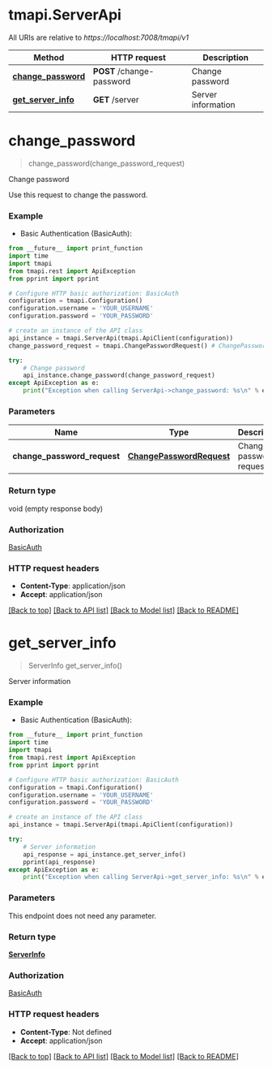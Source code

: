 # tmapi.ServerApi

All URIs are relative to *https://localhost:7008/tmapi/v1*

Method | HTTP request | Description
------------- | ------------- | -------------
[**change_password**](ServerApi.md#change_password) | **POST** /change-password | Change password
[**get_server_info**](ServerApi.md#get_server_info) | **GET** /server | Server information


# **change_password**
> change_password(change_password_request)

Change password

Use this request to change the password.

### Example

* Basic Authentication (BasicAuth): 
```python
from __future__ import print_function
import time
import tmapi
from tmapi.rest import ApiException
from pprint import pprint

# Configure HTTP basic authorization: BasicAuth
configuration = tmapi.Configuration()
configuration.username = 'YOUR_USERNAME'
configuration.password = 'YOUR_PASSWORD'

# create an instance of the API class
api_instance = tmapi.ServerApi(tmapi.ApiClient(configuration))
change_password_request = tmapi.ChangePasswordRequest() # ChangePasswordRequest | Change password request

try:
    # Change password
    api_instance.change_password(change_password_request)
except ApiException as e:
    print("Exception when calling ServerApi->change_password: %s\n" % e)
```

### Parameters

Name | Type | Description  | Notes
------------- | ------------- | ------------- | -------------
 **change_password_request** | [**ChangePasswordRequest**](ChangePasswordRequest.md)| Change password request | 

### Return type

void (empty response body)

### Authorization

[BasicAuth](../README.md#BasicAuth)

### HTTP request headers

 - **Content-Type**: application/json
 - **Accept**: application/json

[[Back to top]](#) [[Back to API list]](../README.md#documentation-for-api-endpoints) [[Back to Model list]](../README.md#documentation-for-models) [[Back to README]](../README.md)

# **get_server_info**
> ServerInfo get_server_info()

Server information

### Example

* Basic Authentication (BasicAuth): 
```python
from __future__ import print_function
import time
import tmapi
from tmapi.rest import ApiException
from pprint import pprint

# Configure HTTP basic authorization: BasicAuth
configuration = tmapi.Configuration()
configuration.username = 'YOUR_USERNAME'
configuration.password = 'YOUR_PASSWORD'

# create an instance of the API class
api_instance = tmapi.ServerApi(tmapi.ApiClient(configuration))

try:
    # Server information
    api_response = api_instance.get_server_info()
    pprint(api_response)
except ApiException as e:
    print("Exception when calling ServerApi->get_server_info: %s\n" % e)
```

### Parameters
This endpoint does not need any parameter.

### Return type

[**ServerInfo**](ServerInfo.md)

### Authorization

[BasicAuth](../README.md#BasicAuth)

### HTTP request headers

 - **Content-Type**: Not defined
 - **Accept**: application/json

[[Back to top]](#) [[Back to API list]](../README.md#documentation-for-api-endpoints) [[Back to Model list]](../README.md#documentation-for-models) [[Back to README]](../README.md)

